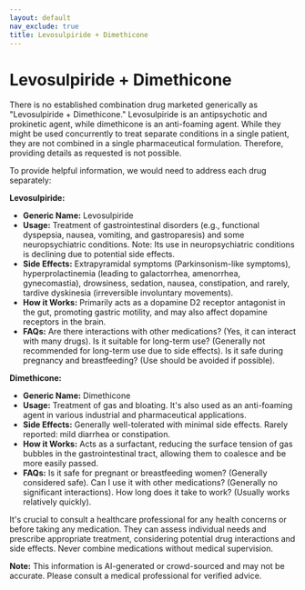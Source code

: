 ```yaml
---
layout: default
nav_exclude: true
title: Levosulpiride + Dimethicone
---
```


# Levosulpiride + Dimethicone

There is no established combination drug marketed generically as "Levosulpiride + Dimethicone."  Levosulpiride is an antipsychotic and prokinetic agent, while dimethicone is an anti-foaming agent.  While they might be used concurrently to treat separate conditions in a single patient, they are not combined in a single pharmaceutical formulation.  Therefore, providing details as requested is not possible.

To provide helpful information, we would need to address each drug separately:

**Levosulpiride:**

* **Generic Name:** Levosulpiride
* **Usage:** Treatment of gastrointestinal disorders (e.g., functional dyspepsia, nausea, vomiting, and gastroparesis) and some neuropsychiatric conditions.  Note: Its use in neuropsychiatric conditions is declining due to potential side effects.
* **Side Effects:**  Extrapyramidal symptoms (Parkinsonism-like symptoms), hyperprolactinemia (leading to galactorrhea, amenorrhea, gynecomastia), drowsiness, sedation, nausea, constipation, and rarely, tardive dyskinesia (irreversible involuntary movements).
* **How it Works:** Primarily acts as a dopamine D2 receptor antagonist in the gut, promoting gastric motility, and may also affect dopamine receptors in the brain.
* **FAQs:**  Are there interactions with other medications? (Yes, it can interact with many drugs).  Is it suitable for long-term use? (Generally not recommended for long-term use due to side effects). Is it safe during pregnancy and breastfeeding? (Use should be avoided if possible).


**Dimethicone:**

* **Generic Name:** Dimethicone
* **Usage:** Treatment of gas and bloating. It's also used as an anti-foaming agent in various industrial and pharmaceutical applications.
* **Side Effects:** Generally well-tolerated with minimal side effects.  Rarely reported: mild diarrhea or constipation.
* **How it Works:** Acts as a surfactant, reducing the surface tension of gas bubbles in the gastrointestinal tract, allowing them to coalesce and be more easily passed.
* **FAQs:**  Is it safe for pregnant or breastfeeding women? (Generally considered safe).  Can I use it with other medications? (Generally no significant interactions).  How long does it take to work? (Usually works relatively quickly).


It's crucial to consult a healthcare professional for any health concerns or before taking any medication.  They can assess individual needs and prescribe appropriate treatment, considering potential drug interactions and side effects.  Never combine medications without medical supervision.


**Note:** This information is AI-generated or crowd-sourced and may not be accurate. Please consult a medical professional for verified advice.